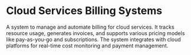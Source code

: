 # Cloud Services Billing Systems
A system to manage and automate billing for cloud services. It tracks resource usage, generates invoices, and supports various pricing models like pay-as-you-go and subscriptions. 
The system integrates with cloud platforms for real-time cost monitoring and payment management.


